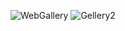 ![WebGallery](https://user-images.githubusercontent.com/83608754/145637042-eb00df2d-13d9-441a-8a9c-4d96a658c9f3.png)
![Gellery2](https://user-images.githubusercontent.com/83608754/145636912-2fcbd7aa-ba7b-4b07-8bde-608b05708f89.png)
